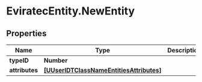 # EviratecEntity.NewEntity

## Properties
Name | Type | Description | Notes
------------ | ------------- | ------------- | -------------
**typeID** | **Number** |  | 
**attributes** | [**[UUserIDTClassNameEntitiesAttributes]**](UUserIDTClassNameEntitiesAttributes.md) |  | 


